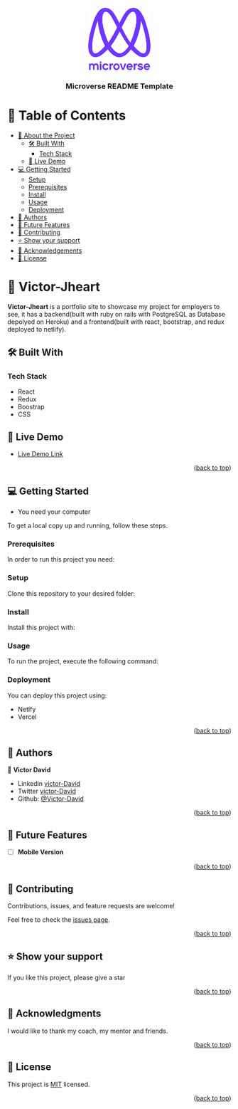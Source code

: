 <a name="readme-top"></a>

<!--
HOW TO USE:
This is an example of how you may give instructions on setting up your project locally.

Modify this file to match your project and remove sections that don't apply.

REQUIRED SECTIONS:
- Table of Contents
- About the Project
  - Built With
  - Live Demo
- Getting Started
- Authors
- Future Features
- Contributing
- Show your support
- Acknowledgements
- License

After you're finished please remove all the comments and instructions!
-->

<div align="center">

  <img src="murple_logo.png" alt="logo" width="140"  height="auto" />
  <br/>

  <h3><b>Microverse README Template</b></h3>

</div>

<!-- TABLE OF CONTENTS -->

# 📗 Table of Contents

- [📖 About the Project](#about-project)
  - [🛠 Built With](#built-with)
    - [Tech Stack](#tech-stack)
  - [🚀 Live Demo](#live-demo)
- [💻 Getting Started](#getting-started)
  - [Setup](#setup)
  - [Prerequisites](#prerequisites)
  - [Install](#install)
  - [Usage](#usage)
  - [Deployment](#triangular_flag_on_post-deployment)
- [👥 Authors](#authors)
- [🔭 Future Features](#future-features)
- [🤝 Contributing](#contributing)
- [⭐️ Show your support](#support)
- [🙏 Acknowledgements](#acknowledgements)
- [📝 License](#license)


# 📖 Victor-Jheart <a name="about-project"></a>

**Victor-Jheart** is a portfolio site to showcase my project for employers to see, it has a backend(built with ruby on rails with PostgreSQL as  Database depolyed on Heroku) and a frontend(built with  react, bootstrap, and redux deployed to netlify).

## 🛠 Built With <a name="built-with"></a>

### Tech Stack <a name="tech-stack"></a>
- React
- Redux
- Boostrap
- CSS

## 🚀 Live Demo <a name="live-demo"></a>

- [Live Demo Link](https://victor-jheart.netlify.app/)

<p align="right">(<a href="#readme-top">back to top</a>)</p>


## 💻 Getting Started <a name="getting-started"></a>
- You need your computer

To get a local copy up and running, follow these steps.

### Prerequisites

In order to run this project you need:

### Setup

Clone this repository to your desired folder:

<!--
Example commands:

```sh
  cd my-folder
  https://github.com/jheart-vic/victor-jheart.git
```
--->

### Install

Install this project with:

<!--
Example command:

```sh
  cd my-project
  npm install
```
--->

### Usage

To run the project, execute the following command:

<!--
Example command:

```sh
  npm start
```
--->

### Deployment

You can deploy this project using:
- Netlfy
- Vercel 

<p align="right">(<a href="#readme-top">back to top</a>)</p>


## 👥 Authors <a name="authors"></a>


👤 **Victor David**

- Linkedin [victor-David](linkedin.com/in/victor-chiemerie-302a97230)
- Twitter [victor-David](https://twitter.com/Vickychicto)
- Github: [@Victor-David](https://github.com/jheart-vic)


<p align="right">(<a href="#readme-top">back to top</a>)</p>


## 🔭 Future Features <a name="future-features"></a>


- [ ] **Mobile Version**


<p align="right">(<a href="#readme-top">back to top</a>)</p>


## 🤝 Contributing <a name="contributing"></a>

Contributions, issues, and feature requests are welcome!

Feel free to check the [issues page](https://github.com/jheart-vic/victor-jheart/issues).

<p align="right">(<a href="#readme-top">back to top</a>)</p>


## ⭐️ Show your support <a name="support"></a>

If you like this project, please give a star

<p align="right">(<a href="#readme-top">back to top</a>)</p>


## 🙏 Acknowledgments <a name="acknowledgements"></a>

I would like to thank my coach, my mentor and friends.

<p align="right">(<a href="#readme-top">back to top</a>)</p>



## 📝 License <a name="license"></a>

This project is [MIT](./MIT) licensed.

<p align="right">(<a href="#readme-top">back to top</a>)</p>
